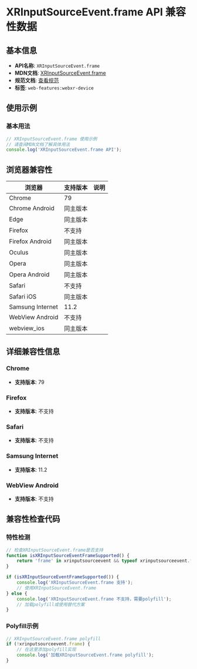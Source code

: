 # XRInputSourceEvent.frame API 兼容性数据

## 基本信息

- **API名称**: `XRInputSourceEvent.frame`
- **MDN文档**: [XRInputSourceEvent.frame](https://developer.mozilla.org/docs/Web/API/XRInputSourceEvent/frame)
- **规范文档**: [查看规范](https://immersive-web.github.io/webxr/#dom-xrinputsourceevent-frame)
- **标签**: `web-features:webxr-device`

## 使用示例

### 基本用法

```javascript
// XRInputSourceEvent.frame 使用示例
// 请查阅MDN文档了解具体用法
console.log('XRInputSourceEvent.frame API');
```

## 浏览器兼容性

| 浏览器 | 支持版本 | 说明 |
|--------|----------|------|
| Chrome | 79 |  |
| Chrome Android | 同主版本 |  |
| Edge | 同主版本 |  |
| Firefox | 不支持 |  |
| Firefox Android | 同主版本 |  |
| Oculus | 同主版本 |  |
| Opera | 同主版本 |  |
| Opera Android | 同主版本 |  |
| Safari | 不支持 |  |
| Safari iOS | 同主版本 |  |
| Samsung Internet | 11.2 |  |
| WebView Android | 不支持 |  |
| webview_ios | 同主版本 |  |

## 详细兼容性信息

### Chrome

- **支持版本**: 79

### Firefox

- **支持版本**: 不支持

### Safari

- **支持版本**: 不支持

### Samsung Internet

- **支持版本**: 11.2

### WebView Android

- **支持版本**: 不支持

## 兼容性检查代码

### 特性检测

```javascript
// 检查XRInputSourceEvent.frame是否支持
function isXRInputSourceEventFrameSupported() {
    return 'frame' in xrinputsourceevent && typeof xrinputsourceevent.frame === 'function';
}

if (isXRInputSourceEventFrameSupported()) {
    console.log('XRInputSourceEvent.frame 支持');
    // 使用XRInputSourceEvent.frame
} else {
    console.log('XRInputSourceEvent.frame 不支持，需要polyfill');
    // 加载polyfill或使用替代方案
}
```

### Polyfill示例

```javascript
// XRInputSourceEvent.frame polyfill
if (!xrinputsourceevent.frame) {
    // 在这里添加polyfill实现
    console.log('加载XRInputSourceEvent.frame polyfill');
}
```

